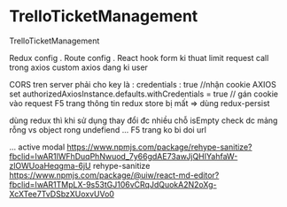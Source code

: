 # TrelloTicketManagement
TrelloTicketManagement


Redux config .
Route config .
React hook form 
ki thuat limit request call trong axios
custom axios 
dang ki user

CORS  tren server phải cho key là : credentials : true                //nhận cookie
AXIOS set authorizedAxiosInstance.defaults.withCredentials = true     // gán cookie vào request 
F5 trang thông tin redux store bị mất => dùng redux-persist 

dùng redux thì khi sử dụng thay đổi đc nhiều chỗ 
isEmpty check dc mảng rỗng vs object rong undefiend ...
F5 trang ko bi doi url 

... active modal 
https://www.npmjs.com/package/rehype-sanitize?fbclid=IwAR1lWFhDuqPhNwuod_7y66gdAE73awJjQHIYahfaW-zlOWUoaHeqgma-6jU
rehype-sanitize
https://www.npmjs.com/package/@uiw/react-md-editor?fbclid=IwAR1TMpLX-9s53tGJ106vCRqJdQuokA2N2oXg-XcXTee7TvDSbzXUoxvUVo0